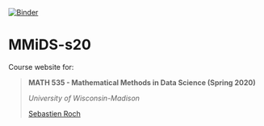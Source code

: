 [![Binder](https://mybinder.org/badge_logo.svg)](https://mybinder.org/v2/gh/sebroc/MMiDS-s20/master)

# MMiDS-s20

Course website for: 

> **MATH 535 - Mathematical Methods in Data Science (Spring 2020)**
> 
> *University of Wisconsin-Madison*
> 
> [Sebastien Roch](http://www.math.wisc.edu/~roch/)
